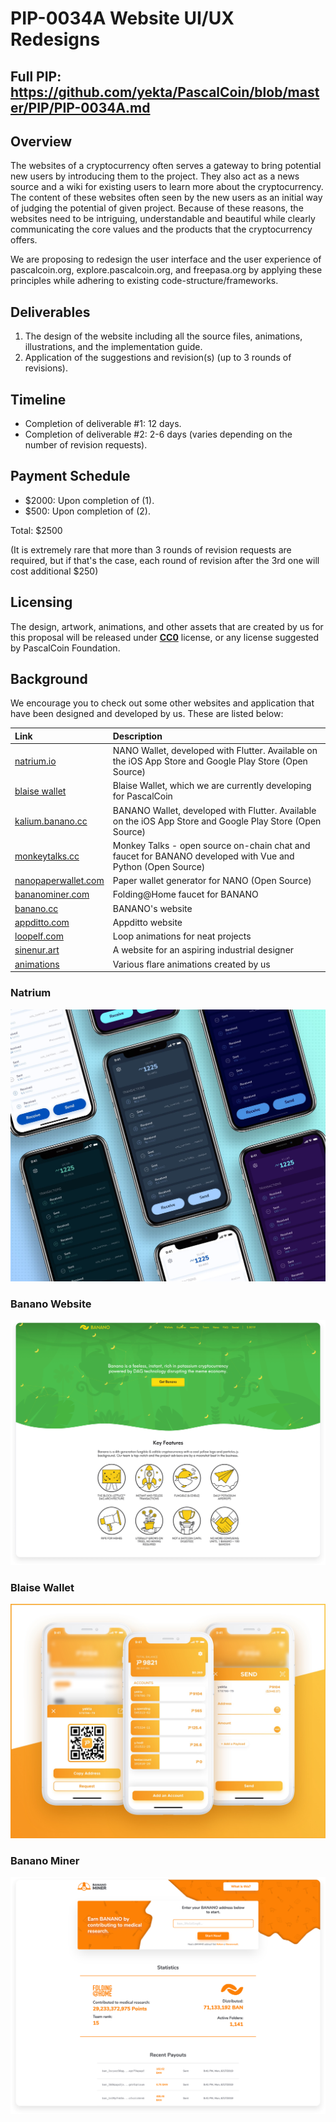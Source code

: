 # PIP-0034A Website UI/UX Redesigns
## Full PIP: https://github.com/yekta/PascalCoin/blob/master/PIP/PIP-0034A.md

## Overview
The websites of a cryptocurrency often serves a gateway to bring potential new users by introducing them to the project. They also act as a news source and a wiki for existing users to learn more about the cryptocurrency. The content of these websites often seen by the new users as an initial way of judging the potential of given project. Because of these reasons, the websites need to be intriguing, understandable and beautiful while clearly communicating the core values and the products that the cryptocurrency offers.

We are proposing to redesign the user interface and the user experience of pascalcoin.org, explore.pascalcoin.org, and freepasa.org by applying these principles while adhering to existing code-structure/frameworks.

## Deliverables
1) The design of the website including all the source files, animations, illustrations, and the implementation guide.
2) Application of the suggestions and revision(s) (up to 3 rounds of revisions).

## Timeline
* Completion of deliverable #1: 12 days.
* Completion of deliverable #2: 2-6 days (varies depending on the number of revision requests).

## Payment Schedule
* $2000: Upon completion of (1).
* $500: Upon completion of (2).

Total: $2500

(It is extremely rare that more than 3 rounds of revision requests are required, but if that's the case, each round of revision after the 3rd one will cost additional $250)

## Licensing
The design, artwork, animations, and other assets that are created by us for this proposal will be released under [**CC0**][creative-commons] license, or any license suggested by PascalCoin Foundation.

## Background
We encourage you to check out some other websites and application that have been designed and developed by us. These are listed below:

| Link | Description |
| :----- | :------ |
[natrium.io](https://natrium.io) | NANO Wallet, developed with Flutter. Available on the iOS App Store and Google Play Store (Open Source)
[blaise wallet](https://appditto.com/blaisevideo) | Blaise Wallet, which we are currently developing for PascalCoin
[kalium.banano.cc](https://kalium.banano.cc) | BANANO Wallet, developed with Flutter. Available on the iOS App Store and Google Play Store (Open Source)
[monkeytalks.cc](https://monkeytalks.cc) | Monkey Talks - open source on-chain chat and faucet for BANANO developed with Vue and Python (Open Source)
[nanopaperwallet.com](https://nanopaperwallet.com) | Paper wallet generator for NANO (Open Source)
[bananominer.com](https://bananominer.com) | Folding@Home faucet for BANANO
[banano.cc](https://banano.cc) | BANANO's website
[appditto.com](https://appditto.com) | Appditto website
[loopelf.com](https://loopelf.com) | Loop animations for neat projects
[sinenur.art](https://sinenur.art) | A website for an aspiring industrial designer
[animations](https://www.2dimensions.com/a/yekta/files/recent/all) | Various flare animations created by us

### Natrium
![Natrium](resources/PIP-0034A/natrium.jpg)

### Banano Website
![Banano Website](resources/PIP-0034A/banano-website.png)

### Blaise Wallet
![Blaise Wallet](resources/PIP-0034A/blaise.jpg)

### Banano Miner
![Banano Miner](resources/PIP-0034A/banano-miner.png)

[creative-commons]: https://creativecommons.org/share-your-work/public-domain/cc0/
[sketch-app]: https://www.sketch.com
[figma-app]: https://www.figma.com
[ae-app]: https://www.adobe.com/products/aftereffects.html
[illustrator-app]: https://www.adobe.com/products/illustrator.html
[lottie]: https://airbnb.design/lottie/
